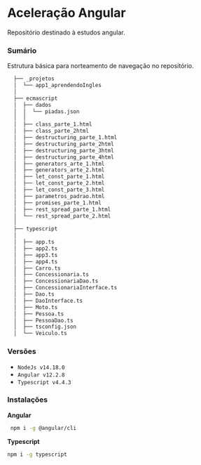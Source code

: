 # Aceleração Angular
Repositório destinado à estudos angular.

### Sumário
Estrutura básica para norteamento de navegação no repositório.

```bash  
  ├── _projetos
  │  └── app1_aprendendoIngles
  │
  ├── ecmascript
  │  ├── dados
  │  │  └── piadas.json
  │  │
  │  ├── class_parte_1.html
  │  ├── class_parte_2html
  │  ├── destructuring_parte_1.html
  │  ├── destructuring_parte_2html
  │  ├── destructuring_parte_3html
  │  ├── destructuring_parte_4html
  │  ├── generators_arte_1.html
  │  ├── generators_arte_2.html
  │  ├── let_const_parte_1.html
  │  ├── let_const_parte_2.html
  │  ├── let_const_parte_3.html
  │  ├── parametros_padrao.html
  │  ├── promises_parte_1.html
  │  ├── rest_spread_parte_1.html
  │  └── rest_spread_parte_2.html
  │
  ├── typescript
  │
  │  ├── app.ts
  │  ├── app2.ts
  │  ├── app3.ts
  │  ├── app4.ts
  │  ├── Carro.ts
  │  ├── Concessionaria.ts
  │  ├── ConcessionariaDao.ts
  │  ├── ConcessionariaInterface.ts
  │  ├── Dao.ts
  │  ├── DaoInterface.ts
  │  ├── Moto.ts
  │  ├── Pessoa.ts
  │  ├── PessoaDao.ts
  │  ├── tsconfig.json
  │  └── Veiculo.ts
```


### Versões
- `NodeJs v14.18.0` 
- `Angular v12.2.8`
- `Typescript v4.4.3`


### Instalações
**Angular**
```bash 
 npm i -g @angular/cli
```

**Typescript**
```bash
npm i -g typescript 
```

